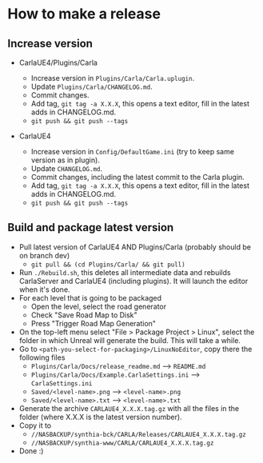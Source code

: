 How to make a release
=====================

Increase version
----------------

  * CarlaUE4/Plugins/Carla
    - Increase version in `Plugins/Carla/Carla.uplugin`.
    - Update `Plugins/Carla/CHANGELOG.md`.
    - Commit changes.
    - Add tag, `git tag -a X.X.X`, this opens a text editor, fill in the latest adds in CHANGELOG.md.
    - `git push && git push --tags`

  * CarlaUE4
    - Increase version in `Config/DefaultGame.ini` (try to keep same version as in plugin).
    - Update `CHANGELOG.md`.
    - Commit changes, including the latest commit to the Carla plugin.
    - Add tag, `git tag -a X.X.X`, this opens a text editor, fill in the latest adds in CHANGELOG.md.
    - `git push && git push --tags`

Build and package latest version
--------------------------------

  * Pull latest version of CarlaUE4 AND Plugins/Carla (probably should be on branch dev)
    - `git pull && (cd Plugins/Carla/ && git pull)`
  * Run `./Rebuild.sh`, this deletes all intermediate data and rebuilds CarlaServer and CarlaUE4 (including plugins). It will launch the editor when it's done.
  * For each level that is going to be packaged
    - Open the level, select the road generator
    - Check "Save Road Map to Disk"
    - Press "Trigger Road Map Generation"
  * On the top-left menu select "File > Package Project > Linux", select the folder in which Unreal will generate the build. This will take a while.
  * Go to `<path-you-select-for-packaging>/LinuxNoEditor`, copy there the following files
    - `Plugins/Carla/Docs/release_readme.md` --> `README.md`
    - `Plugins/Carla/Docs/Example.CarlaSettings.ini` --> `CarlaSettings.ini`
    - `Saved/<level-name>.png` --> `<level-name>.png`
    - `Saved/<level-name>.txt` --> `<level-name>.txt`
  * Generate the archive `CARLAUE4_X.X.X.tag.gz` with all the files in the folder (where X.X.X is the latest version number).
  * Copy it to
    - `//NASBACKUP/synthia-bck/CARLA/Releases/CARLAUE4_X.X.X.tag.gz`
    - `//NASBACKUP/synthia-www/CARLA/CARLAUE4_X.X.X.tag.gz`
  * Done :)

